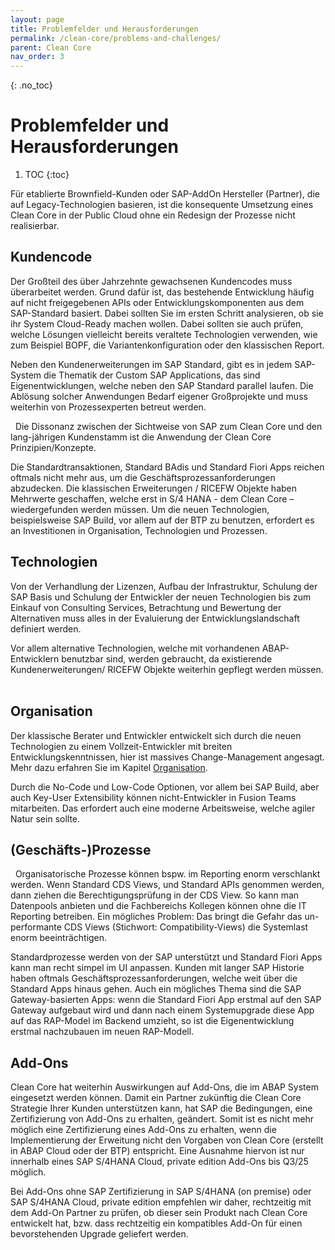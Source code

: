 ```yaml
---
layout: page
title: Problemfelder und Herausforderungen
permalink: /clean-core/problems-and-challenges/
parent: Clean Core
nav_order: 3
---
```


{: .no_toc}
# Problemfelder und Herausforderungen

1. TOC
{:toc}


Für etablierte Brownfield-Kunden oder SAP-AddOn Hersteller (Partner), die auf Legacy-Technologien basieren, ist die konsequente Umsetzung eines Clean Core in der Public Cloud ohne ein Redesign der Prozesse nicht realisierbar. 

## Kundencode

Der Großteil des über Jahrzehnte gewachsenen Kundencodes muss überarbeitet werden. Grund dafür ist, das bestehende Entwicklung häufig auf nicht freigegebenen APIs oder Entwicklungskomponenten aus dem SAP-Standard basiert. Dabei sollten Sie im ersten Schritt analysieren, ob sie ihr System Cloud-Ready machen wollen. Dabei sollten sie auch prüfen, welche Lösungen vielleicht bereits veraltete Technologien verwenden, wie zum Beispiel BOPF, die Variantenkonfiguration oder den klassischen Report.


Neben den Kundenerweiterungen im SAP Standard, gibt es in jedem SAP-System die Thematik der Custom SAP Applications, das sind Eigenentwicklungen, welche neben den SAP Standard parallel laufen. Die Ablösung solcher Anwendungen Bedarf eigener Großprojekte und muss weiterhin von Prozessexperten betreut werden. 

 
Die Dissonanz zwischen der Sichtweise von SAP zum Clean Core und den lang-jährigen Kundenstamm ist die Anwendung der Clean Core Prinzipien/Konzepte. 


Die Standardtransaktionen, Standard BAdis und Standard Fiori Apps reichen oftmals nicht mehr aus, um die Geschäftsprozessanforderungen abzudecken. Die klassischen Erweiterungen / RICEFW Objekte haben Mehrwerte geschaffen, welche erst in S/4 HANA - dem Clean Core – wiedergefunden werden müssen. Um die neuen Technologien, beispielsweise SAP Build, vor allem auf der BTP zu benutzen, erfordert es an Investitionen in Organisation, Technologien und Prozessen.
 
## Technologien

Von der Verhandlung der Lizenzen, Aufbau der Infrastruktur, Schulung der SAP Basis und Schulung der Entwickler der neuen Technologien bis zum Einkauf von Consulting Services, Betrachtung und Bewertung der Alternativen muss alles in der Evaluierung der Entwicklungslandschaft definiert werden.

Vor allem alternative Technologien, welche mit vorhandenen ABAP-Entwicklern benutzbar sind, werden gebraucht, da existierende Kundenerweiterungen/ RICEFW Objekte weiterhin gepflegt werden müssen.
 
## Organisation
Der klassische Berater und Entwickler entwickelt sich durch die neuen Technologien zu einem Vollzeit-Entwickler mit breiten Entwicklungskenntnissen, hier ist massives Change-Management angesagt. Mehr dazu erfahren Sie im Kapitel [Organisation](/organization). 

Durch die No-Code und Low-Code Optionen, vor allem bei SAP Build, aber auch Key-User Extensibility können nicht-Entwickler in Fusion Teams mitarbeiten. Das erfordert auch eine moderne Arbeitsweise, welche agiler Natur sein sollte.
 
## (Geschäfts-)Prozesse
 
Organisatorische Prozesse können bspw. im Reporting enorm verschlankt werden. Wenn Standard CDS Views, und Standard APIs genommen werden, dann ziehen die Berechtigungsprüfung in der CDS View. So kann man Datenpools anbieten und die Fachbereichs Kollegen können ohne die IT Reporting betreiben. Ein mögliches Problem: Das bringt die Gefahr das un-performante CDS Views (Stichwort: Compatibility-Views) die Systemlast enorm beeinträchtigen.

Standardprozesse werden von der SAP unterstützt und Standard Fiori Apps kann man recht simpel im UI anpassen. Kunden mit langer SAP Historie haben oftmals Geschäftsprozessanforderungen, welche weit über die Standard Apps hinaus gehen. Auch ein mögliches Thema sind die SAP Gateway-basierten Apps: wenn die Standard Fiori App erstmal auf den SAP Gateway aufgebaut wird und dann nach einem Systemupgrade diese App auf das RAP-Model im Backend umzieht, so ist die Eigenentwicklung erstmal nachzubauen im neuen RAP-Modell.

## Add-Ons

Clean Core hat weiterhin Auswirkungen auf Add-Ons, die im ABAP System eingesetzt werden können. Damit ein Partner zukünftig die Clean Core Strategie Ihrer Kunden unterstützen kann, hat SAP die Bedingungen, eine Zertifizierung von Add-Ons zu erhalten, geändert. Somit ist es nicht mehr möglich eine Zertifizierung eines Add-Ons zu erhalten, wenn die Implementierung der Erweitung nicht den Vorgaben von Clean Core (erstellt in ABAP Cloud oder der BTP) entspricht. Eine Ausnahme hiervon ist nur innerhalb eines SAP S/4HANA Cloud, private edition Add-Ons bis Q3/25 möglich.

Bei Add-Ons ohne SAP Zertifizierung in SAP S/4HANA (on premise) oder SAP S/4HANA Cloud, private edition empfehlen wir daher, rechtzeitig mit dem Add-On Partner zu prüfen, ob dieser sein Produkt nach Clean Core entwickelt hat, bzw. dass rechtzeitig ein kompatibles Add-On für einen bevorstehenden Upgrade geliefert werden.
